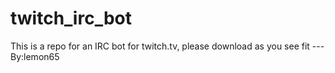 # twitch_irc_bot
This is a repo for an IRC bot for twitch.tv, please download as you see fit --- By:lemon65
